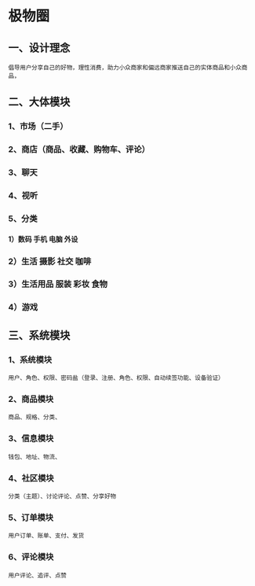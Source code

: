 # 极物圈

## 一、设计理念
    倡导用户分享自己的好物，理性消费，助力小众商家和偏远商家推送自己的实体商品和小众商品，
## 二、大体模块

### 1、市场（二手）

### 2、商店（商品、收藏、购物车、评论）

### 3、聊天

### 4、视听

### 5、分类

#### 1）数码 手机 电脑 外设 

### 2）生活  摄影 社交 咖啡

### 3）生活用品 服装 彩妆 食物

### 4）游戏

## 三、系统模块

### 1、系统模块

    用户、角色、权限、密码盐（登录、注册、角色、权限、自动续签功能、设备验证）

### 2、商品模块

    商品、规格、分类、

### 3、信息模块

    钱包、地址、物流、

### 4、社区模块

    分类（主题）、讨论评论、点赞、分享好物

### 5、订单模块

    用户订单、账单、支付、发货

### 6、评论模块

    用户评论、追评、点赞







 